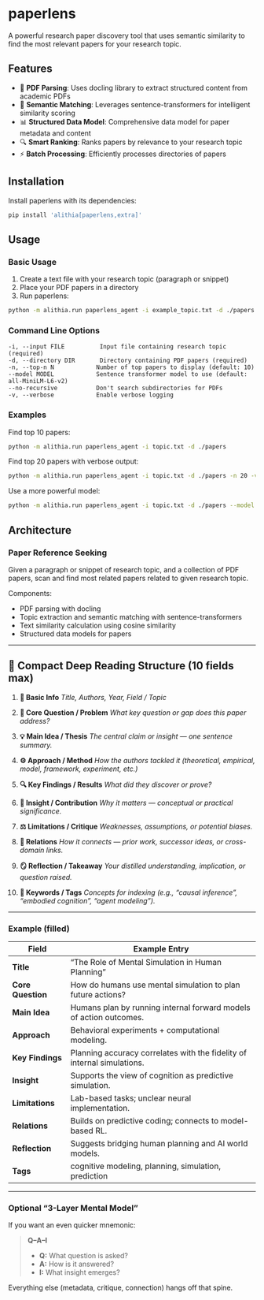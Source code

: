 # paperlens

A powerful research paper discovery tool that uses semantic similarity to find the most relevant papers for your research topic.

## Features

- 📄 **PDF Parsing**: Uses docling library to extract structured content from academic PDFs
- 🧠 **Semantic Matching**: Leverages sentence-transformers for intelligent similarity scoring
- 📊 **Structured Data Model**: Comprehensive data model for paper metadata and content
- 🔍 **Smart Ranking**: Ranks papers by relevance to your research topic
- ⚡ **Batch Processing**: Efficiently processes directories of papers

## Installation

Install paperlens with its dependencies:

```bash
pip install 'alithia[paperlens,extra]'
```

## Usage

### Basic Usage

1. Create a text file with your research topic (paragraph or snippet)
2. Place your PDF papers in a directory
3. Run paperlens:

```bash
python -m alithia.run paperlens_agent -i example_topic.txt -d ./papers
```

### Command Line Options

```
-i, --input FILE          Input file containing research topic (required)
-d, --directory DIR       Directory containing PDF papers (required)
-n, --top-n N            Number of top papers to display (default: 10)
--model MODEL            Sentence transformer model to use (default: all-MiniLM-L6-v2)
--no-recursive           Don't search subdirectories for PDFs
-v, --verbose            Enable verbose logging
```

### Examples

Find top 10 papers:
```bash
python -m alithia.run paperlens_agent -i topic.txt -d ./papers
```

Find top 20 papers with verbose output:
```bash
python -m alithia.run paperlens_agent -i topic.txt -d ./papers -n 20 -v
```

Use a more powerful model:
```bash
python -m alithia.run paperlens_agent -i topic.txt -d ./papers --model all-mpnet-base-v2
```

## Architecture

### Paper Reference Seeking

Given a paragraph or snippet of research topic, and a collection of PDF papers,
scan and find most related papers related to given research topic.

Components:
- PDF parsing with docling
- Topic extraction and semantic matching with sentence-transformers
- Text similarity calculation using cosine similarity
- Structured data models for papers

---

## 🧩 **Compact Deep Reading Structure (10 fields max)**

1. **📘 Basic Info**
   *Title, Authors, Year, Field / Topic*

2. **🎯 Core Question / Problem**
   *What key question or gap does this paper address?*

3. **💡 Main Idea / Thesis**
   *The central claim or insight — one sentence summary.*

4. **⚙️ Approach / Method**
   *How the authors tackled it (theoretical, empirical, model, framework, experiment, etc.)*

5. **🔍 Key Findings / Results**
   *What did they discover or prove?*

6. **🧠 Insight / Contribution**
   *Why it matters — conceptual or practical significance.*

7. **⚖️ Limitations / Critique**
   *Weaknesses, assumptions, or potential biases.*

8. **🔗 Relations**
   *How it connects — prior work, successor ideas, or cross-domain links.*

9. **🪞 Reflection / Takeaway**
   *Your distilled understanding, implication, or question raised.*

10. **🧭 Keywords / Tags**
    *Concepts for indexing (e.g., “causal inference”, “embodied cognition”, “agent modeling”).*

---

### Example (filled)

| Field             | Example Entry                                                           |
| ----------------- | ----------------------------------------------------------------------- |
| **Title**         | “The Role of Mental Simulation in Human Planning”                       |
| **Core Question** | How do humans use mental simulation to plan future actions?             |
| **Main Idea**     | Humans plan by running internal forward models of action outcomes.      |
| **Approach**      | Behavioral experiments + computational modeling.                        |
| **Key Findings**  | Planning accuracy correlates with the fidelity of internal simulations. |
| **Insight**       | Supports the view of cognition as predictive simulation.                |
| **Limitations**   | Lab-based tasks; unclear neural implementation.                         |
| **Relations**     | Builds on predictive coding; connects to model-based RL.                |
| **Reflection**    | Suggests bridging human planning and AI world models.                   |
| **Tags**          | cognitive modeling, planning, simulation, prediction                    |

---

### Optional “3-Layer Mental Model”

If you want an even quicker mnemonic:

> **Q–A–I**
>
> * **Q:** What question is asked?
> * **A:** How is it answered?
> * **I:** What insight emerges?

Everything else (metadata, critique, connection) hangs off that spine.
